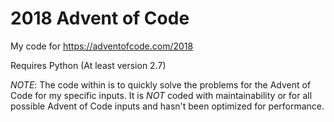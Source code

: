 # 2018 Advent of Code

My code for https://adventofcode.com/2018

Requires Python (At least version 2.7)


*NOTE*: The code within is to quickly solve the problems for the Advent of Code for my specific inputs. It is *NOT* coded with maintainability or for all possible Advent of Code inputs and hasn't been optimized for performance.